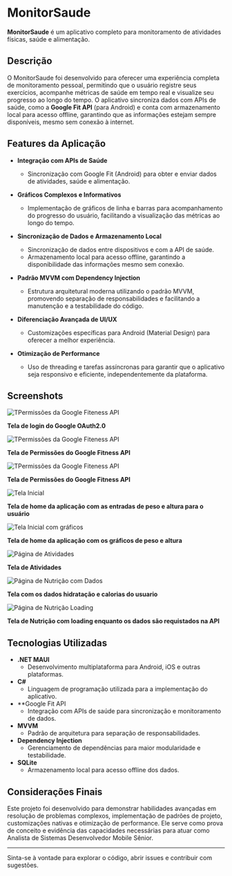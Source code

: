 # MonitorSaude

**MonitorSaude** é um aplicativo completo para monitoramento de atividades físicas, saúde e alimentação. 
## Descrição

O MonitorSaude foi desenvolvido para oferecer uma experiência completa de monitoramento pessoal, permitindo que o usuário registre seus exercícios, acompanhe métricas de saúde em tempo real e visualize seu progresso ao longo do tempo. O aplicativo sincroniza dados com APIs de saúde, como a **Google Fit API** (para Android)  e conta com armazenamento local para acesso offline, garantindo que as informações estejam sempre disponíveis, mesmo sem conexão à internet.

## Features da Aplicação

- **Integração com APIs de Saúde**  
  - Sincronização com Google Fit (Android) para obter e enviar dados de atividades, saúde e alimentação.

- **Gráficos Complexos e Informativos**  
  - Implementação de gráficos de linha e barras para acompanhamento do progresso do usuário, facilitando a visualização das métricas ao longo do tempo.

- **Sincronização de Dados e Armazenamento Local**  
  - Sincronização de dados entre dispositivos e com a API de saúde.
  - Armazenamento local para acesso offline, garantindo a disponibilidade das informações mesmo sem conexão.

- **Padrão MVVM com Dependency Injection**  
  - Estrutura arquitetural moderna utilizando o padrão MVVM, promovendo separação de responsabilidades e facilitando a manutenção e a testabilidade do código.
  
- **Diferenciação Avançada de UI/UX**  
  - Customizações específicas para Android (Material Design)  para oferecer a melhor experiência.

- **Otimização de Performance**  
  - Uso de threading e tarefas assíncronas para garantir que o aplicativo seja responsivo e eficiente, independentemente da plataforma.
 
## Screenshots

![TPermissões da Google Fiteness API](screenshots/API.png)

**Tela de login do Google OAuth2.0**

![TPermissões da Google Fiteness API](screenshots/API2.png)

**Tela de Permissões do Google Fitness API**

![TPermissões da Google Fiteness API](screenshots/API3.png)

**Tela de Permissões do Google Fitness API**

![Tela Inicial](screenshots/HOmeAutenticando.png)

**Tela de home da aplicação com as entradas de peso e altura para o usuário**

![Tela Inicial com gráficos](screenshots/HomeGraficos.png)

**Tela de home da aplicação com os gráficos de peso e altura**

![Página de Atividades](screenshots/Atividades.png)

**Tela de Atividades**

![Página de Nutrição com Dados](screenshots/NutricaoGraficos.png)

**Tela com os dados hidratação e calorias do usuario**

![Página de Nutrição Loading](screenshots/NutricaoLoading.png)

**Tela de Nutrição com loading enquanto os dados são requistados na API**

## Tecnologias Utilizadas

- **.NET MAUI**  
  - Desenvolvimento multiplataforma para Android, iOS e outras plataformas.
- **C#**  
  - Linguagem de programação utilizada para a implementação do aplicativo.
- **Google Fit API 
  - Integração com APIs de saúde para sincronização e monitoramento de dados.
- **MVVM**  
  - Padrão de arquitetura para separação de responsabilidades.
- **Dependency Injection**  
  - Gerenciamento de dependências para maior modularidade e testabilidade.
- **SQLite**  
  - Armazenamento local para acesso offline dos dados.

## Considerações Finais

Este projeto foi desenvolvido para demonstrar habilidades avançadas em resolução de problemas complexos, implementação de padrões de projeto, customizações nativas e otimização de performance. Ele serve como prova de conceito e evidência das capacidades necessárias para atuar como Analista de Sistemas Desenvolvedor Mobile Sênior.

---

Sinta-se à vontade para explorar o código, abrir issues e contribuir com sugestões.  

